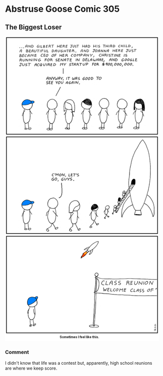 # Abstruse Goose Comic 305
## The Biggest Loser

![image](but_at_least_I_am_beating_the_billions_of_people_living_in_poverty_WOO_HOO.png)
### Comment
I didn't know that life was a contest but, apparently, high school reunions are where we keep score.
